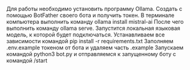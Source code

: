 Для работы необходимо установить программу Ollama.
Создать с помощью BotFather своего бота и получить токен.
В терминале компьютера выполнить команду ollama install mistral-ai
После чего выполнить команду ollama serve. Запустится локальная языковая модель, к которой будет подключаться.
Устанавливаем все зависимости командой pip install -r requirements.txt
Заполняем .env.example токеном от бота и удаляем часть .example
Запускаем командой python3 bot.py и отправляемся к запущенному боту с командой /start
